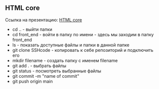 
## HTML core

Ссылка на презентацию: [HTML core](https://github.com/ait-tr/cohort22/blob/main/basic_programming/lesson_63/html_core.pdf)  

- cd .. - выйти папки
- cd front_end  - войти в папку по имени - здесь мы заходим в папку front_end
- ls - показать доступные файлы и папки в данной папке
- git clone SSHcode - копировать к себе репозиторий и подключить его
- mkdir filename - создать папку с именем filename
- git add . - выбрать файлы
- git status - посмотреть выбранные файлы
- git commit -m "name of commit"
- git push origin main
 

